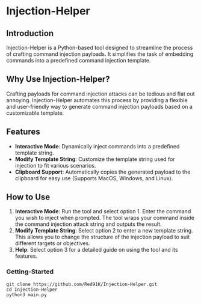 # Injection-Helper

## Introduction
Injection-Helper is a Python-based tool designed to streamline the process of crafting command injection payloads. It simplifies the task of embedding commands into a predefined command injection template.

## Why Use Injection-Helper?
Crafting payloads for command injection attacks can be tedious and flat out annoying. Injection-Helper automates this process by providing a flexible and user-friendly way to generate command injection payloads based on a customizable template.

## Features
- **Interactive Mode**: Dynamically inject commands into a predefined template string.
- **Modify Template String**: Customize the template string used for injection to fit various scenarios.
- **Clipboard Support**: Automatically copies the generated payload to the clipboard for easy use (Supports MacOS, Windows, and Linux).

## How to Use
1. **Interactive Mode**: Run the tool and select option 1. Enter the command you wish to inject when prompted. The tool wraps your command inside the command injection attack string and outputs the result.
2. **Modify Template String**: Select option 2 to enter a new template string. This allows you to change the structure of the injection payload to suit different targets or objectives.
3. **Help**: Select option 3 for a detailed guide on using the tool and its features.


### Getting-Started
```
git clone https://github.com/Red91K/Injection-Helper.git
cd Injection-Helper
python3 main.py
```
